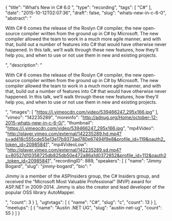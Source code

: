 {
  "title": "What’s New in C# 6.0 ",
  "type": "recording",
  "tags": [
    "C#"
  ],
  "date": "2015-10-12T02:07:36",
  "draft": false,
  "slug": "whats-new-in-c-6-0",
  "abstract": "<p>With C# 6 comes the release of the Roslyn C# compiler, the new open-source compiler written from the ground up in C# by Microsoft. The new compiler allowed the team to work in a much more agile manner, and with that, build out a number of features into C# that would have otherwise never happened. In this talk, we’ll walk through these new features, how they’ll help you, and when to use or not use them in new and existing projects.</p>",
  "description": "<p>With C# 6 comes the release of the Roslyn C# compiler, the new open-source compiler written from the ground up in C# by Microsoft. The new compiler allowed the team to work in a much more agile manner, and with that, build out a number of features into C# that would have otherwise never happened. In this talk, we’ll walk through these new features, how they’ll help you, and when to use or not use them in new and existing projects.</p>",
  "images": [
    "https://i.vimeocdn.com/video/539466247_295x166.jpg"
  ],
  "vimeo": "142235289",
  "moreinfo": "http://adnug.org/Home/october-12-2015-whats-new-in-c-6-0/",
  "thumbnail": "https://i.vimeocdn.com/video/539466247_295x166.jpg",
  "mp4Video": "http://player.vimeo.com/external/142235289.hd.mp4?s=ad418c555cde55e13e17b9373ad780e67494f9e8&profile_id=119&oauth2_token_id=20985841",
  "mp4VideoLow": "http://player.vimeo.com/external/142235289.sd.mp4?s=80527d10358725db825db50e472a86a1d0372852&profile_id=112&oauth2_token_id=20985841",
  "recordingID": 889,
  "speakers": [
    {
      "name": "Jimmy Bogard",
      "slug": "jimmy-bogard",
      "bio": "<p>Jimmy is a member of the ASPInsiders group, the C# Insiders group, and received the “Microsoft Most Valuable Professional” (MVP) award for ASP.NET in 2009-2014. Jimmy is also the creator and lead developer of the popular OSS library AutoMapper.</p>",
      "count": 3
    }
  ],
  "ugtvtags": [
    {
      "name": "C#",
      "slug": "c",
      "count": 13
    }
  ],
  "meetups": [
    {
      "name": "Austin .NET UG",
      "slug": "austin-net-ug",
      "count": 55
    }
  ]
}